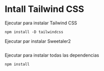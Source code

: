 # Intall Tailwind CSS

Ejecutar para instalar Tailwind CSS

```
npm install -D tailwindcss
```

Ejecutar par instalar Sweetaler2

```

```

Ejecutar para instalar todas las dependencias

```
npm install
```
